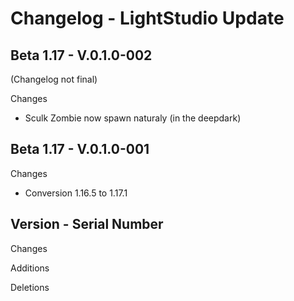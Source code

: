 # Changelog - LightStudio Update
## Beta 1.17 -  V.0.1.0-002
(Changelog not final)

Changes
   - Sculk Zombie now spawn naturaly (in the deepdark)

## Beta 1.17 -  V.0.1.0-001

Changes
   - Conversion 1.16.5 to 1.17.1

## Version -  Serial Number

Changes

Additions

Deletions









